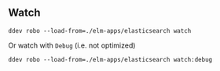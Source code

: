 ## Watch

    ddev robo --load-from=./elm-apps/elasticsearch watch

Or watch with `Debug` (i.e. not optimized)

    ddev robo --load-from=./elm-apps/elasticsearch watch:debug

